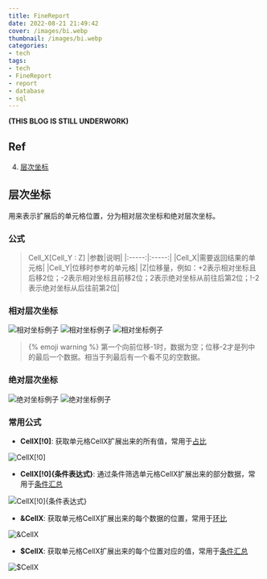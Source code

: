 ```yaml
---
title: FineReport
date: 2022-08-21 21:49:42
cover: /images/bi.webp
thumbnail: /images/bi.webp
categories:
- tech
tags:
- tech
- FineReport
- report
- database
- sql
---
```

**(THIS BLOG IS STILL UNDERWORK)**
## Ref
4. [层次坐标](https://help.fanruan.com/finereport/index.php?doc-view-4001.html)

## 层次坐标
用来表示扩展后的单元格位置，分为相对层次坐标和绝对层次坐标。

### 公式
> Cell_X[Cell_Y : Z]
|参数|说明|
|:-----:|:-----:|
|Cell_X|需要返回结果的单元格|
|Cell_Y|位移时参考的单元格|
|Z|位移量，例如：+2表示相对坐标且后移2位；-2表示相对坐标且前移2位；2表示绝对坐标从前往后第2位；!-2表示绝对坐标从后往前第2位|

### 相对层次坐标
![相对坐标例子](/images/cczb1.png)
![相对坐标例子](/images/xdzb1.png)
![相对坐标例子](/images/xdzb2.png)
> {% emoji warning %} 第一个向前位移-1时，数据为空；位移-2才是列中的最后一个数据。相当于列最后有一个看不见的空数据。

### 绝对层次坐标
![绝对坐标例子](/images/jdzb1.png)
![绝对坐标例子](/images/jdzb2.png)

### 常用公式
- **CellX[!0]**: 获取单元格CellX扩展出来的所有值，常用于[占比](https://help.fanruan.com/finereport/doc-view-4583.html)

![CellX[!0]](/images/cczb_formula1.png)

- **CellX[!0]{条件表达式}**: 通过条件筛选单元格CellX扩展出来的部分数据，常用于[条件汇总](https://help.fanruan.com/finereport/doc-view-345.html)

![CellX[!0]{条件表达式}](/images/cczb_formula2.png)

- **&CellX**: 获取单元格CellX扩展出来的每个数据的位置，常用于[环比](https://help.fanruan.com/finereport/doc-view-4584.html)

![&CellX](/images/cczb_formula3.png)

- **$CellX**: 获取单元格CellX扩展出来的每个位置对应的值，常用于[条件汇总](https://help.fanruan.com/finereport/doc-view-345.html)

![$CellX](/images/cczb_formula4.png)
